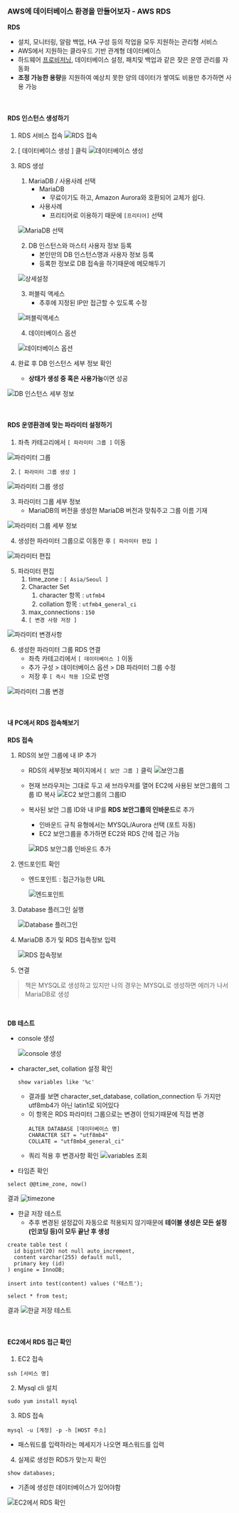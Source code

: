 ### AWS에 데이터베이스 환경을 만들어보자 - AWS RDS

**RDS**

- 설치, 모니터링, 알람 백업, HA 구성 등의 작업을 모두 지원하는 관리형 서비스
- AWS에서 지원하는 클라우드 기반 관계형 데이터베이스
- 하드웨어 [프로비저닝](/Etc/용어/프로비저닝.md#프로비저닝-(provisioning)), 데이터베이스 설정, 패치및 백업과 같은 잦은 운영 관리를 자동화
- **조정 가능한 용량**을 지원하여 예상치 못한 양의 데이터가 쌓여도 비용만 추가하면 사용 가능

<br>

#### RDS 인스턴스 생성하기

1. RDS 서비스 접속
   ![RDS 접속](img/7장/7_RDS접속.png)


2. [ 데이터베이스 생성 ] 클릭
   ![데이터베이스 생성](img/7장/7_데이터베이스생성.png)


3. RDS 생성
    1. MariaDB / 사용사례 선택
        - MariaDB
            - 무료이기도 하고, Amazon Aurora와 호환되어 교체가 쉽다.
        - 사용사례
            - 프리티어로 이용하기 때문에 `[프리티어]` 선택

   ![MariaDB 선택](img/7장/7_MariaDB선택.png)

    2. DB 인스턴스와 마스터 사용자 정보 등록
        - 본인만의 DB 인스턴스명과 사용자 정보 등록
        - 등록한 정보로 DB 접속을 하기때문에 메모해두기

   ![상세설정](img/7장/7_상세설정1.png)

    3. 퍼블릭 액세스
        - 추후에 지정된 IP만 접근할 수 있도록 수정

   ![퍼블릭액세스](img/7장/7_퍼블릭액세스.png)

    4. 데이터베이스 옵션

   ![데이터베이스 옵션](img/7장/7_데이터베이스옵션.png)


5. 완료 후 DB 인스턴스 세부 정보 확인
    - **상태가 생성 중 혹은 사용가능**이면 성공

![DB 인스턴스 세부 정보](img/7장/7_DB인스턴스세부정보.png)

<br>

#### RDS 운영환경에 맞는 파라미터 설정하기

1. 좌측 카테고리에서 `[ 파라미터 그룹 ]` 이동

![파라미터 그룹](img/7장/7_파라미터그룹.png)

2. `[ 파라미터 그룹 생성 ]`

![파라미터 그룹 생성](img/7장/7_파라미터그룹생성.png)

3. 파라미터 그룹 세부 정보
    - MariaDB의 버전을 생성한 MariaDB 버전과 맞춰주고 그룹 이름 기재

![파라미터 그룹 세부 정보](img/7장/7_파라미터그룹%20세부정보.png)

4. 생성한 파라미터 그룹으로 이동한 후 `[ 파라미터 편집 ]`

![파라미터 편집](img/7장/7_파라미터%20편집.png)

5. 파라미터 편집
    1. time_zone : `[ Asia/Seoul ]`
    2. Character Set
        1. character 항목 : `utfmb4`
        2. collation 항목 : `utfmb4_general_ci`
    3. max_connections : `150`
    4. `[ 변경 사항 저장 ]`

![파라미터 변경사항](img/7장/7_파라미터%20변경사항.png)

6. 생성한 파라미터 그룹 RDS 연결
    - 좌측 카테고리에서 `[ 데이터베이스 ]` 이동
    - 추가 구성 > 데이터베이스 옵션 > DB 파라미터 그룹 수정
    - 저장 후 `[ 즉시 적용 ]`으로 반영

![파라미터 그룹 변경](img/7장/7_파라미터그룹%20변경.png)

<br>

#### 내 PC에서 RDS 접속해보기

**RDS 접속**

1. RDS의 보안 그룹에 내 IP 추가
    - RDS의 세부정보 페이지에서 `[ 보안 그룹 ]` 클릭
      ![보안그룹](img/7장/7_보안그룹.png)
    - 현재 브라우저는 그대로 두고 새 브라우저를 열어 EC2에 사용된 보안그룹의 그룹 ID 복사
      ![EC2 보안그룹의 그룹ID](img/7장/7_EC2%20보안그룹의%20그룹ID.png)
    - 복사된 보안 그룹 ID와 내 IP를 **RDS 보안그룹의 인바운드**로 추가
        - 인바운드 규칙 유형에서는 MYSQL/Aurora 선택 (포트 자동)
        - EC2 보안그룹을 추가하면 EC2와 RDS 간에 접근 가능

      ![RDS 보안그룹 인바운드 추가](img/7장/7_RDS보안그룹%20인바운드.png)


2. 엔드포인트 확인
    - 엔드포인트 : 접근가능한 URL
   
      ![엔드포인트](img/7장/7_엔드포인트.png)


3. Database 플러그인 실행

   ![Database 플러그인](img/7장/7_Database%20플러그인.png)


4. MariaDB 추가 및 RDS 접속정보 입력

   ![RDS 접속정보](img/7장/7_RDS%20접속정보.png)


5. 연결

> 책은 MYSQL로 생성하고 있지만 나의 경우는 MYSQL로 생성하면 에러가 나서 MariaDB로 생성

<br>

**DB 테스트**

- console 생성

  ![console 생성](img/7장/7_console생성.png)


- character_set, collation 설정 확인
   ```mariadb
   show variables like '%c'
   ```
    - 결과를 보면 character_set_database, collation_connection 두 가지만 utf8mb4가 아닌 latin1로 되어있다
    - 이 항목은 RDS 파라미터 그룹으로는 변경이 안되기때문에 직접 변경
      ```mariadb
      ALTER DATABASE [데이터베이스 명]
      CHARACTER SET = "utf8mb4"
      COLLATE = "utf8mb4_general_ci"
      ```
    - 쿼리 적용 후 변경사항 확인
      ![variables 조회](img/7장/7_variables%20조회.png)


- 타임존 확인

```mariadb
select @@time_zone, now()
```
결과 
![timezone](img/7장/7_timezone.png)


- 한글 저장 테스트
  - 추후 변경된 설정값이 자동으로 적용되지 않기때문에 **테이블 생성은 모든 설정(인코딩 등)이 모두 끝난 후 생성**
```mariadb
create table test (
  id bigint(20) not null auto_increment,
  content varchar(255) default null,
  primary key (id)
) engine = InnoDB;

insert into test(content) values ('테스트');

select * from test;
```
결과
![한글 저장 테스트](img/7장/7_한글%20저장%20테스트.png)

<br>

#### EC2에서 RDS 접근 확인

1. EC2 접속
```shell
ssh [서비스 명]
```


2. Mysql cli 설치
```shell
sudo yum install mysql
```


3. RDS 접속
```shell
mysql -u [계정] -p -h [HOST 주소]
```
- 패스워드를 입력하라는 메세지가 나오면 패스워드를 입력


4. 실제로 생성한 RDS가 맞는지 확인
```shell
show databases;
```
- 기존에 생성한 데이터베이스가 있어야함

![EC2에서 RDS 확인](img/7장/7_EC2에서%20RDS%20확인.png)
